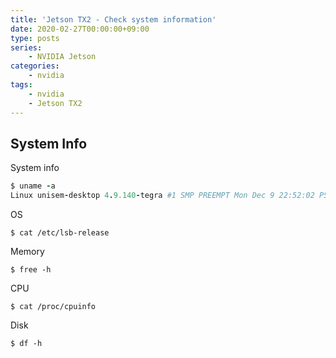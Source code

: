 ```yaml
---
title: 'Jetson TX2 - Check system information'
date: 2020-02-27T00:00:00+09:00
type: posts
series:
    - NVIDIA Jetson
categories:
    - nvidia
tags:
    - nvidia
    - Jetson TX2
---
```


## System Info

System info

```coffeescript
$ uname -a
Linux unisem-desktop 4.9.140-tegra #1 SMP PREEMPT Mon Dec 9 22:52:02 PST 2019 aarch64 aarch64 aarch64 GNU/Linux
```

OS

    $ cat /etc/lsb-release 

Memory

    $ free -h

CPU

    $ cat /proc/cpuinfo 

Disk

    $ df -h
